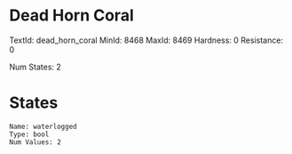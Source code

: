 # Dead Horn Coral
TextId: dead_horn_coral
MinId: 8468
MaxId: 8469
Hardness: 0
Resistance: 0

Num States: 2
# States
```
Name: waterlogged
Type: bool
Num Values: 2
```